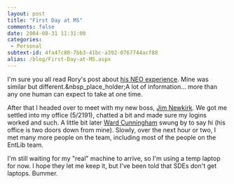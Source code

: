 ```yaml
---
layout: post
title: "First Day at MS"
comments: false
date: 2004-08-31 11:31:00
categories:
 - Personal
subtext-id: 4fa47c80-7bb3-41bc-a392-0767744acf88
alias: /blog/First-Day-at-MS.aspx
---
```



I'm sure you all read Rory's post about [his NEO experience](http://neopoleon.com/blog/posts/7523.aspx). Mine was similar but different.&nbsp_place_holder;A lot of information... more than any one human can expect to take at one time.

After that I headed over to meet with my new boss, [Jim Newkirk](http://blogs.msdn.com/jamesnewkirk/). We got me settled into my office (5/2191), chatted a bit and made sure my logins worked and such. A little bit later [Ward Cunningham](http://c2.com/cgi/wiki?WardCunningham) swung by to say hi (his office is two doors down from mine). Slowly, over the next hour or two, I met many more people on the team, including most of the people on the EntLib team.

I'm still waiting for my "real" machine to arrive, so I'm using a temp laptop for now. I hope they let me keep it, but I've been told that SDEs don't get laptops. Bummer.
